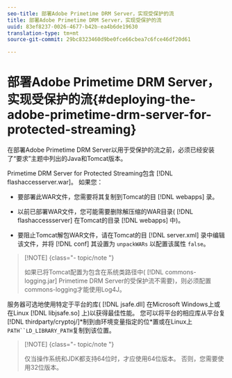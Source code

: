 ```yaml
---
seo-title: 部署Adobe Primetime DRM Server，实现受保护的流
title: 部署Adobe Primetime DRM Server，实现受保护的流
uuid: 83ef8237-0026-4677-b42b-ea4b6de19630
translation-type: tm+mt
source-git-commit: 29bc8323460d9be0fce66cbea7c6fce46df20d61

---
```



# 部署Adobe Primetime DRM Server，实现受保护的流{#deploying-the-adobe-primetime-drm-server-for-protected-streaming}

在部署Adobe Primetime DRM Server以用于受保护的流之前，必须已经安装了“要求”主题中列出的Java和Tomcat版本。

Primetime DRM Server for Protected Streaming包含 [!DNL flashaccesserver.war]。 如果您：

* 要部署此WAR文件，您需要将其复制到Tomcat的目 [!DNL webapps] 录。
* 以前已部署WAR文件，您可能需要删除解压缩的WAR目录( [!DNL flashaccessserver] 在Tomcat的目录 [!DNL webapps] 中)。

* 要阻止Tomcat解包WAR文件，请在Tomcat的目 [!DNL server.xml] 录中编辑该文件，并将 [!DNL conf] 其设置为 `unpackWARs` 以配置该属性 `false`。

>[!NOTE] {class=&quot;- topic/note &quot;}
>
>如果已将Tomcat配置为包含在系统类路径中( [!DNL commons-logging.jar] Primetime DRM Server的受保护流不需要)，则必须配置commons-logging才能使用Log4J。

服务器可选地使用特定于平台的库( [!DNL jsafe.dll] 在Microsoft Windows上或在Linux [!DNL libjsafe.so] 上)以获得最佳性能。 您可以将平台的相应库从平台复 [!DNL thirdparty/cryptoj/]*制到由环境变量指定的位&#x200B;*置或在Linux上`PATH``LD_LIBRARY_PATH`复制到该位置。

>[!NOTE] {class=&quot;- topic/note &quot;}
>
>仅当操作系统和JDK都支持64位时，才应使用64位版本。 否则，您需要使用32位版本。

